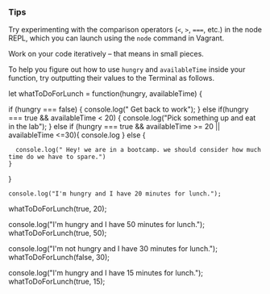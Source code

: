 ### Tips

Try experimenting with the comparison operators (`<`, `>`, `===`, etc.) in the node REPL, which you can launch using the `node` command in Vagrant.

Work on your code iteratively – that means in small pieces. 

To help you figure out how to use `hungry` and `availableTime` inside your function, try outputting their values to the Terminal as follows.



let whatToDoForLunch = function(hungry, availableTime) {

  if (hungry === false) {
    console.log(" Get back to work");
  } else if(hungry === true && availableTime < 20) {
     console.log("Pick something up and eat in the lab");
   }
   else if (hungry === true && availableTime >= 20 || availableTime <=30){
     console.log
   }
    else {
    
      console.log(" Hey! we are in a bootcamp. we should consider how much time do we have to spare.")
    }
  }

    console.log("I'm hungry and I have 20 minutes for lunch.");
  whatToDoForLunch(true, 20);
  
  
  console.log("I'm hungry and I have 50 minutes for lunch.");
  whatToDoForLunch(true, 50);
  
  
  console.log("I'm not hungry and I have 30 minutes for lunch.");
  whatToDoForLunch(false, 30);
  
  console.log("I'm hungry and I have 15 minutes for lunch.");
  whatToDoForLunch(true, 15);